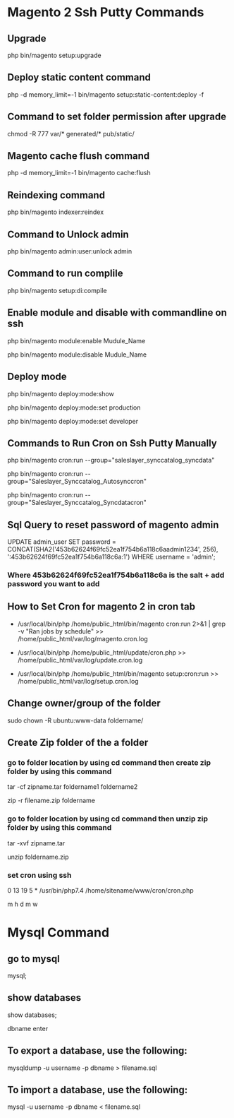 # Magento 2 Ssh Putty Commands

## Upgrade 

php bin/magento setup:upgrade

## Deploy static content command

php -d memory_limit=-1 bin/magento setup:static-content:deploy -f

## Command to set folder permission after upgrade

chmod -R 777 var/* generated/* pub/static/

## Magento cache flush command

php -d memory_limit=-1 bin/magento cache:flush

## Reindexing command

php bin/magento indexer:reindex

## Command to Unlock admin 

php bin/magento admin:user:unlock admin

## Command to run complile

php bin/magento setup:di:compile

## Enable module and disable with commandline on ssh

php bin/magento module:enable Mudule_Name

php bin/magento module:disable Mudule_Name

## Deploy mode

php bin/magento deploy:mode:show

php bin/magento deploy:mode:set production

php bin/magento deploy:mode:set developer

## Commands to Run Cron on Ssh Putty Manually

php bin/magento cron:run --group="saleslayer_synccatalog_syncdata"

php bin/magento cron:run --group="Saleslayer_Synccatalog_Autosynccron"

php bin/magento cron:run --group="Saleslayer_Synccatalog_Syncdatacron"

## Sql Query to reset password of magento admin

UPDATE admin_user SET password = CONCAT(SHA2('453b62624f69fc52ea1f754b6a118c6aadmin1234', 256), ':453b62624f69fc52ea1f754b6a118c6a:1') WHERE username = 'admin';

### Where 453b62624f69fc52ea1f754b6a118c6a is the salt + add password you want to add

## How to Set Cron for magento 2 in cron tab

* /usr/local/bin/php /home/public_html/bin/magento cron:run 2>&1 | grep -v "Ran jobs by schedule" >> /home/public_html/var/log/magento.cron.log

* /usr/local/bin/php /home/public_html/update/cron.php >> /home/public_html/var/log/update.cron.log

* /usr/local/bin/php /home/public_html/bin/magento setup:cron:run >> /home/public_html/var/log/setup.cron.log

## Change owner/group of the folder

sudo chown -R ubuntu:www-data foldername/

## Create Zip folder of the a folder

### go to folder location by using cd command then create zip folder by using this command

tar -cf zipname.tar foldername1 foldername2

zip -r filename.zip foldername

### go to folder location by using cd command then unzip  zip folder by using this command

tar -xvf zipname.tar

unzip foldername.zip

### set cron using ssh

0	13	19	5	*  /usr/bin/php7.4 /home/sitename/www/cron/cron.php

m  h  d  m w

# Mysql Command

## go to mysql

mysql;

## show databases

show databases;

dbname enter

## To export a database, use the following:

mysqldump -u username -p dbname > filename.sql

## To import a database, use the following:

mysql -u username -p dbname < filename.sql

